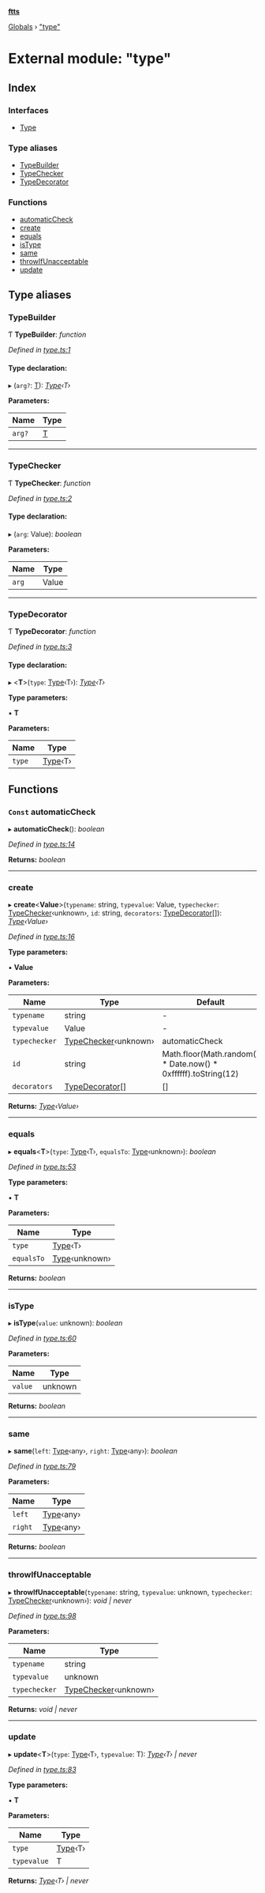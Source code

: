 **[ftts](../README.md)**

[Globals](../README.md) › ["type"](_type_.md)

# External module: "type"

## Index

### Interfaces

* [Type](../interfaces/_type_.type.md)

### Type aliases

* [TypeBuilder](_type_.md#typebuilder)
* [TypeChecker](_type_.md#typechecker)
* [TypeDecorator](_type_.md#typedecorator)

### Functions

* [automaticCheck](_type_.md#const-automaticcheck)
* [create](_type_.md#create)
* [equals](_type_.md#equals)
* [isType](_type_.md#istype)
* [same](_type_.md#same)
* [throwIfUnacceptable](_type_.md#throwifunacceptable)
* [update](_type_.md#update)

## Type aliases

###  TypeBuilder

Ƭ **TypeBuilder**: *function*

*Defined in [type.ts:1](https://github.com/OctoD/ftts/blob/b8036e1/src/type.ts#L1)*

#### Type declaration:

▸ (`arg?`: [T]()): *[Type](../interfaces/_type_.type.md)‹T›*

**Parameters:**

Name | Type |
------ | ------ |
`arg?` | [T]() |

___

###  TypeChecker

Ƭ **TypeChecker**: *function*

*Defined in [type.ts:2](https://github.com/OctoD/ftts/blob/b8036e1/src/type.ts#L2)*

#### Type declaration:

▸ (`arg`: Value): *boolean*

**Parameters:**

Name | Type |
------ | ------ |
`arg` | Value |

___

###  TypeDecorator

Ƭ **TypeDecorator**: *function*

*Defined in [type.ts:3](https://github.com/OctoD/ftts/blob/b8036e1/src/type.ts#L3)*

#### Type declaration:

▸ <**T**>(`type`: [Type](../interfaces/_type_.type.md)‹T›): *[Type](../interfaces/_type_.type.md)‹T›*

**Type parameters:**

▪ **T**

**Parameters:**

Name | Type |
------ | ------ |
`type` | [Type](../interfaces/_type_.type.md)‹T› |

## Functions

### `Const` automaticCheck

▸ **automaticCheck**(): *boolean*

*Defined in [type.ts:14](https://github.com/OctoD/ftts/blob/b8036e1/src/type.ts#L14)*

**Returns:** *boolean*

___

###  create

▸ **create**<**Value**>(`typename`: string, `typevalue`: Value, `typechecker`: [TypeChecker](_type_.md#typechecker)‹unknown›, `id`: string, `decorators`: [TypeDecorator](_type_.md#typedecorator)[]): *[Type](../interfaces/_type_.type.md)‹Value›*

*Defined in [type.ts:16](https://github.com/OctoD/ftts/blob/b8036e1/src/type.ts#L16)*

**Type parameters:**

▪ **Value**

**Parameters:**

Name | Type | Default |
------ | ------ | ------ |
`typename` | string | - |
`typevalue` | Value | - |
`typechecker` | [TypeChecker](_type_.md#typechecker)‹unknown› |  automaticCheck |
`id` | string |  Math.floor(Math.random() * Date.now() * 0xffffff).toString(12) |
`decorators` | [TypeDecorator](_type_.md#typedecorator)[] |  [] |

**Returns:** *[Type](../interfaces/_type_.type.md)‹Value›*

___

###  equals

▸ **equals**<**T**>(`type`: [Type](../interfaces/_type_.type.md)‹T›, `equalsTo`: [Type](../interfaces/_type_.type.md)‹unknown›): *boolean*

*Defined in [type.ts:53](https://github.com/OctoD/ftts/blob/b8036e1/src/type.ts#L53)*

**Type parameters:**

▪ **T**

**Parameters:**

Name | Type |
------ | ------ |
`type` | [Type](../interfaces/_type_.type.md)‹T› |
`equalsTo` | [Type](../interfaces/_type_.type.md)‹unknown› |

**Returns:** *boolean*

___

###  isType

▸ **isType**(`value`: unknown): *boolean*

*Defined in [type.ts:60](https://github.com/OctoD/ftts/blob/b8036e1/src/type.ts#L60)*

**Parameters:**

Name | Type |
------ | ------ |
`value` | unknown |

**Returns:** *boolean*

___

###  same

▸ **same**(`left`: [Type](../interfaces/_type_.type.md)‹any›, `right`: [Type](../interfaces/_type_.type.md)‹any›): *boolean*

*Defined in [type.ts:79](https://github.com/OctoD/ftts/blob/b8036e1/src/type.ts#L79)*

**Parameters:**

Name | Type |
------ | ------ |
`left` | [Type](../interfaces/_type_.type.md)‹any› |
`right` | [Type](../interfaces/_type_.type.md)‹any› |

**Returns:** *boolean*

___

###  throwIfUnacceptable

▸ **throwIfUnacceptable**(`typename`: string, `typevalue`: unknown, `typechecker`: [TypeChecker](_type_.md#typechecker)‹unknown›): *void | never*

*Defined in [type.ts:98](https://github.com/OctoD/ftts/blob/b8036e1/src/type.ts#L98)*

**Parameters:**

Name | Type |
------ | ------ |
`typename` | string |
`typevalue` | unknown |
`typechecker` | [TypeChecker](_type_.md#typechecker)‹unknown› |

**Returns:** *void | never*

___

###  update

▸ **update**<**T**>(`type`: [Type](../interfaces/_type_.type.md)‹T›, `typevalue`: T): *[Type](../interfaces/_type_.type.md)‹T› | never*

*Defined in [type.ts:83](https://github.com/OctoD/ftts/blob/b8036e1/src/type.ts#L83)*

**Type parameters:**

▪ **T**

**Parameters:**

Name | Type |
------ | ------ |
`type` | [Type](../interfaces/_type_.type.md)‹T› |
`typevalue` | T |

**Returns:** *[Type](../interfaces/_type_.type.md)‹T› | never*
